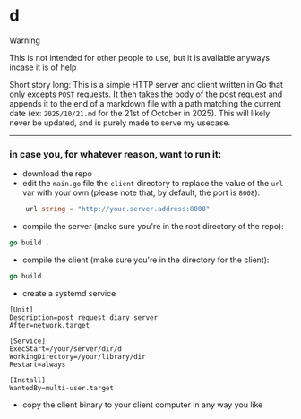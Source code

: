 # d

>[!WARNING]
>This is not intended for other people to use, but it is available anyways incase it is of help

Short story long: This is a simple HTTP server and client written in Go that only excepts `POST` requests. It then takes the body of the post request and appends it to the end of a markdown file with a path matching the current date (ex: `2025/10/21.md` for the 21st of October in 2025). This will likely never be updated, and is purely made to serve my usecase.

---

### in case you, for whatever reason, want to run it:
- download the repo
- edit the `main.go` file the `client` directory to replace the value of the `url` var with your own (please note that, by default, the port is `8008`):
```go
    url string = "http://your.server.address:8008"
```
- compile the server (make sure you're in the root directory of the repo):
```go
go build .
```
- compile the client (make sure you're in the directory for the client):
```go
go build .
```
- create a systemd service
```service
[Unit]
Description=post request diary server
After=network.target

[Service]
ExecStart=/your/server/dir/d
WorkingDirectory=/your/library/dir
Restart=always

[Install]
WantedBy=multi-user.target
```
- copy the client binary to your client computer in any way you like
